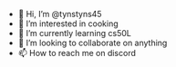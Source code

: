 - 👋 Hi, I’m @tynstyns45
- 👀 I’m interested in cooking
- 🌱 I’m currently learning cs50L
- 💞️ I’m looking to collaborate on anything
- 📫 How to reach me on discord

<!---
tynstyns45/tynstyns45 is a ✨ special ✨ repository because its `README.md` (this file) appears on your GitHub profile.
You can click the Preview link to take a look at your changes.
--->
